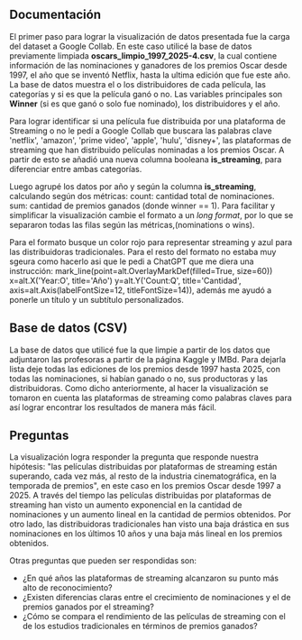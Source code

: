## Documentación
El primer paso para lograr la visualización de datos presentada fue la carga del dataset a Google Collab. En este caso utilicé la base de datos previamente limpiada **oscars_limpio_1997_2025-4.csv**, la cual contiene información de las nominaciones y ganadores de los premios Oscar desde 1997, el año que se inventó Netflix, hasta la ultima edición que fue este año. La base de datos muestra el o los distribuidores de cada película, las categorías y si es que la película ganó o no. Las variables principales son **Winner** (si es que ganó o solo fue nominado), los distribuidores y el año.

Para lograr identificar si una película fue distribuida por una plataforma de Streaming o no le pedí a Google Collab que buscara las palabras clave 'netflix', 'amazon', 'prime video', 'apple', 'hulu', 'disney+', las plataformas de streaming que han distribuido películas nominadas a los premios Oscar. A partir de esto se añadió una nueva columna booleana **is_streaming**, para diferenciar entre ambas categorías.

Luego agrupé los datos por año y según la columna **is_streaming**, calculando según dos métricas:
count: cantidad total de nominaciones.
sum: cantidad de premios ganados (donde winner == 1).
Para facilitar y simplificar la visualización cambie el formato a un *long format*, por lo que se separaron todas las filas según las métricas,(nominations o wins).

Para el formato busque un color rojo para representar streaming y azul para las distribuidoras tradicionales. Para el resto del formato no estaba muy sgeura como hacerlo asi que le pedi a ChatGPT que me diera una instrucción: mark_line(point=alt.OverlayMarkDef(filled=True, size=60))
x=alt.X('Year:O', title='Año')
y=alt.Y('Count:Q', title='Cantidad', axis=alt.Axis(labelFontSize=12, titleFontSize=14)), además me ayudó a ponerle un título y un subtítulo personalizados.

## Base de datos (CSV)
La base de datos que utilicé fue la que limpie a partir de los datos que adjuntaron las profesoras a partir de la página Kaggle y IMBd.
Para dejarla lista deje todas las ediciones de los premios desde 1997 hasta 2025, con todas las nominaciones, si habían ganado o no, sus productoras y las distribuidoras. Como dicho anteriormente, al hacer la visualización se tomaron en cuenta las plataformas de streaming como palabras claves para así lograr encontrar los resultados de manera más fácil.

## Preguntas
La visualización logra responder la pregunta que responde nuestra hipótesis: "las películas distribuidas por plataformas de streaming están superando, cada vez más, al resto de la industria cinematográfica, en la temporada de premios", en este caso en los premios Oscar desde 1997 a 2025. A través del tiempo las películas distribuidas por plataformas de streaming han visto un aumento exponencial en la cantidad de nominaciones y un aumento lineal en la cantidad de permios obtenidos. Por otro lado, las distribuidoras tradicionales han visto una baja drástica en sus nominaciones en los últimos 10 años y una baja más lineal en los premios obtenidos.

Otras preguntas que pueden ser respondidas son:
+ ¿En qué años las plataformas de streaming alcanzaron su punto más alto de reconocimiento?
+ ¿Existen diferencias claras entre el crecimiento de nominaciones y el de premios ganados por el streaming?
+ ¿Cómo se compara el rendimiento de las películas de streaming con el de los estudios tradicionales en términos de premios ganados?